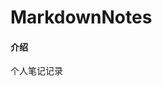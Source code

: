 <!--
 * @Author: guofeng
 * @Date: 2020-10-12 15:59:48
 * @LastEditTime: 2020-10-12 16:00:36
 * @LastEditors: guofeng
 * @Description: 
 * @FilePath: /markdown-notes/README.md
 * @
-->
# MarkdownNotes

#### 介绍
个人笔记记录

